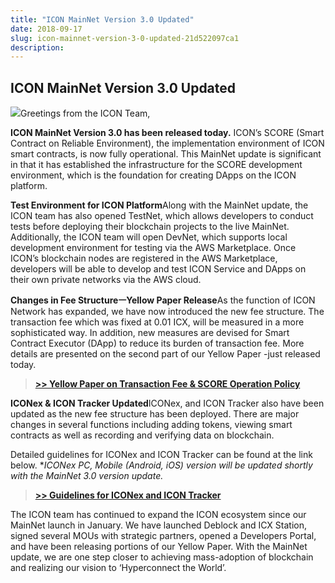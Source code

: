 ```yaml
---
title: "ICON MainNet Version 3.0 Updated"
date: 2018-09-17
slug: icon-mainnet-version-3-0-updated-21d522097ca1
description:
---
```


## **ICON MainNet Version 3.0 Updated**

![](https://cdn-images-1.medium.com/max/800/0*f1WQf39Zxo4rUZfI)Greetings from the ICON Team,

**ICON MainNet Version 3.0 has been released today.** ICON’s SCORE (Smart Contract on Reliable Environment), the implementation environment of ICON smart contracts, is now fully operational. This MainNet update is significant in that it has established the infrastructure for the SCORE development environment, which is the foundation for creating DApps on the ICON platform.

**Test Environment for ICON Platform**Along with the MainNet update, the ICON team has also opened TestNet, which allows developers to conduct tests before deploying their blockchain projects to the live MainNet. Additionally, the ICON team will open DevNet, which supports local development environment for testing via the AWS Marketplace. Once ICON’s blockchain nodes are registered in the AWS Marketplace, developers will be able to develop and test ICON Service and DApps on their own private networks via the AWS cloud.

**Changes in Fee StructureㅡYellow Paper Release**As the function of ICON Network has expanded, we have now introduced the new fee structure. The transaction fee which was fixed at 0.01 ICX, will be measured in a more sophisticated way. In addition, new measures are devised for Smart Contract Executor (DApp) to reduce its burden of transaction fee. More details are presented on the second part of our Yellow Paper -just released today.


> [**>> Yellow Paper on Transaction Fee & SCORE Operation Policy**](https://icon.foundation/resources/file/ICON_Yellowpaper_Transactionfee_EN_V1.0.pdf)

**ICONex & ICON Tracker Updated**ICONex, and ICON Tracker also have been updated as the new fee structure has been deployed. There are major changes in several functions including adding tokens, viewing smart contracts as well as recording and verifying data on blockchain.

Detailed guidelines for ICONex and ICON Tracker can be found at the link below. **ICONex PC, Mobile (Android, iOS) version will be updated shortly with the MainNet 3.0 version update.*


> [**>> Guidelines for ICONex and ICON Tracker**](https://medium.com/helloiconworld/guide-on-iconex-and-icon-tracker-update-according-to-icon-mainnet-version3-0-update-4d7f54ab5130)

The ICON team has continued to expand the ICON ecosystem since our MainNet launch in January. We have launched Deblock and ICX Station, signed several MOUs with strategic partners, opened a Developers Portal, and have been releasing portions of our Yellow Paper. With the MainNet update, we are one step closer to achieving mass-adoption of blockchain and realizing our vision to ‘Hyperconnect the World’.

